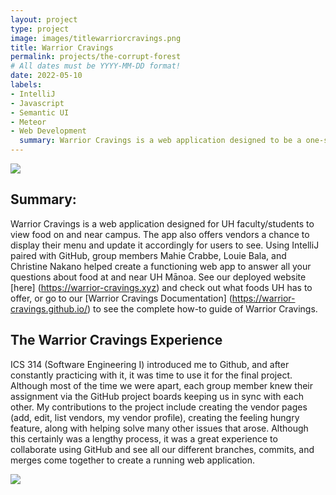 ```yaml
---
layout: project
type: project
image: images/titlewarriorcravings.png
title: Warrior Cravings
permalink: projects/the-corrupt-forest
# All dates must be YYYY-MM-DD format!
date: 2022-05-10
labels:
- IntelliJ
- Javascript
- Semantic UI
- Meteor
- Web Development
  summary: Warrior Cravings is a web application designed to be a one-stop shop for UH students and vendors to see all the different food available on campus. Developed by Zachary Chaikin, Mahie Crabbe, Louie Bala, and Christine Nakano.
---
```


<img class="ui image" src="{{ site.baseurl }}/images/warriorcravings-landing.png">

## Summary:
Warrior Cravings is a web application designed for UH faculty/students to view food on and near campus. The app also offers vendors a chance to display their menu and update it accordingly for users to see. Using IntelliJ paired with GitHub, group members Mahie Crabbe, Louie Bala, and Christine Nakano helped create a functioning web app to answer all your questions about food at and near UH Mānoa. See our deployed website [here] (https://warrior-cravings.xyz) and check out what foods UH has to offer, or go to our [Warrior Cravings Documentation] (https://warrior-cravings.github.io/) to see the complete how-to guide of Warrior Cravings.

## The Warrior Cravings Experience
ICS 314 (Software Engineering I) introduced me to Github, and after constantly practicing with it, it was time to use it for the final project. Although most of the time we were apart, each group member knew their assignment via the GitHub project boards keeping us in sync with each other. My contributions to the project include creating the vendor pages (add, edit, list vendors, my vendor profile), creating the feeling hungry feature, along with helping solve many other issues that arose. Although this certainly was a lengthy process, it was a great experience to collaborate using GitHub and see all our different branches, commits, and merges come together to create a running web application.

<img class="ui image" src="{{ site.baseurl }}/images/warriorcravings-feelinghungry.png">
